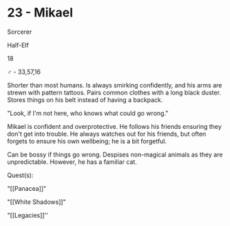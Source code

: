 # 23 - Mikael

Sorcerer

Half-Elf

18

♂ - 33,57,16

Shorter than most humans. Is always smirking confidently, and his arms are strewn with pattern tattoos. Pairs common clothes with a long black duster. Stores things on his belt instead of having a backpack.

  

"Look, if I'm not here, who knows what could go wrong."

Mikael is confident and overprotective. He follows his friends ensuring they don't get into trouble. He always watches out for his friends, but often forgets to ensure his own wellbeing; he is a bit forgetful.

Can be bossy if things go wrong. Despises non-magical animals as they are unpredictable. However, he has a familiar cat.

  

Quest(s):

"[[Panacea]]"

"[[White Shadows]]"

"[[Legacies]]''
